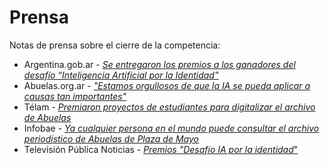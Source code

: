 # Prensa

Notas de prensa sobre el cierre de la competencia:

- Argentina.gob.ar - [_Se entregaron los premios a los ganadores del desafío “Inteligencia Artificial por la Identidad”_](https://www.argentina.gob.ar/noticias/se-entregaron-los-premios-los-ganadores-del-desafio-inteligencia-artificial-por-la)
- Abuelas.org.ar - [_"Estamos orgullosos de que la IA se pueda aplicar a causas tan importantes"_](https://www.abuelas.org.ar/noticia/estamos-orgullosos-de-que-la-ia-se-pueda-aplicar-a-causas-tan-importantes-1811)
- Télam - [_Premiaron proyectos de estudiantes para digitalizar el archivo de Abuelas_](https://www.telam.com.ar/notas/202307/634949-inteligencia-artificial-identidad-abuelas-plaza-mayo.html)
- Infobae - [_Ya cualquier persona en el mundo puede consultar el archivo periodístico de Abuelas de Plaza de Mayo_](https://www.infobae.com/educacion/2023/08/10/ya-cualquier-persona-en-el-mundo-puede-consultar-el-archivo-periodistico-de-abuelas-de-plaza-de-mayo/)
- Televisión Pública Noticias - [_Premios "Desafío IA por la identidad_"](https://www.youtube.com/watch?v=zgYRg6FhBdI&ab_channel=Televisi%C3%B3nP%C3%BAblicaNoticias)
